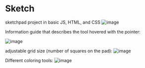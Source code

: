 # Sketch

sketchpad project in basic JS, HTML, and CSS
![image](https://user-images.githubusercontent.com/109928703/206924761-9a882df9-9b4d-4799-a961-be3ff917f407.png)

Information guide that describes the tool hovered with the pointer:


![image](https://user-images.githubusercontent.com/109928703/206924884-64da1dd9-b6a0-4172-9158-7b2a52f48a0c.png)

adjustable grid size (number of squares on the pad):
![image](https://user-images.githubusercontent.com/109928703/206924853-b76d65a6-1ce9-499c-a8af-180109001528.png)

Different coloring tools:
![image](https://user-images.githubusercontent.com/109928703/206924967-62475267-2e02-400b-89f1-e129df7c9029.png)
